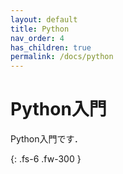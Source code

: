 ```yaml
---
layout: default
title: Python
nav_order: 4
has_children: true
permalink: /docs/python
---
```


# Python入門

Python入門です．

{: .fs-6 .fw-300 }
